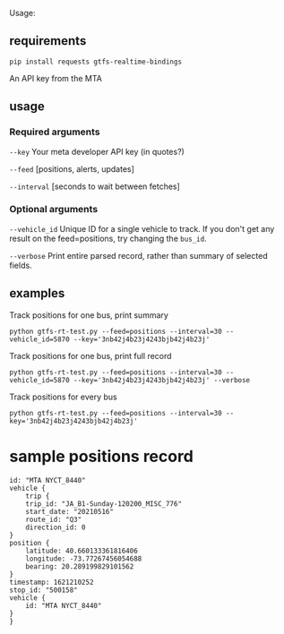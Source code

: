 Usage:

## requirements

`pip install requests gtfs-realtime-bindings`

An API key from the MTA

## usage

### Required arguments

`--key` Your meta developer API key (in quotes?)

`--feed` [positions, alerts, updates]

`--interval` [seconds to wait between fetches]

### Optional arguments

`--vehicle_id` Unique ID for a single vehicle to track. If you don't get any result on the feed=positions, try changing the `bus_id`.


`--verbose` Print entire parsed record, rather than summary of selected fields.

## examples

Track positions for one bus, print summary

`python gtfs-rt-test.py --feed=positions --interval=30 --vehicle_id=5870 --key='3nb42j4b23j4243bjb42j4b23j'`

Track positions for one bus, print full record

`python gtfs-rt-test.py --feed=positions --interval=30 --vehicle_id=5870 --key='3nb42j4b23j4243bjb42j4b23j' --verbose`

Track positions for every bus

`python gtfs-rt-test.py --feed=positions --interval=30 --key='3nb42j4b23j4243bjb42j4b23j'`


# sample positions record

```
id: "MTA NYCT_8440"
vehicle {
    trip {
    trip_id: "JA_B1-Sunday-120200_MISC_776"
    start_date: "20210516"
    route_id: "Q3"
    direction_id: 0
}
position {
    latitude: 40.660133361816406
    longitude: -73.77267456054688
    bearing: 20.289199829101562
}
timestamp: 1621210252
stop_id: "500158"
vehicle {
    id: "MTA NYCT_8440"
}
}
```
